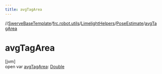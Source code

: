 ```yaml
---
title: avgTagArea
---
```

//[SwerveBaseTemplate](../../../../index.html)/[frc.robot.utils](../../index.html)/[LimelightHelpers](../index.html)/[PoseEstimate](index.html)/[avgTagArea](avg-tag-area.html)



# avgTagArea



[jvm]\
open var [avgTagArea](avg-tag-area.html): [Double](https://kotlinlang.org/api/latest/jvm/stdlib/kotlin/-double/index.html)




